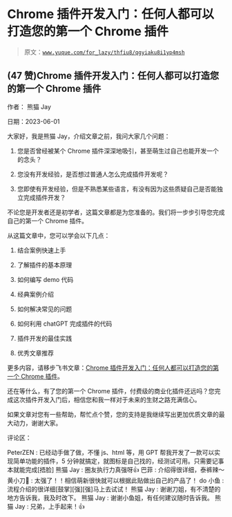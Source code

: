 # Chrome 插件开发入门：任何人都可以打造您的第一个 Chrome 插件

> 原文：[`www.yuque.com/for_lazy/thfiu8/qgyiaku8i1yp4msh`](https://www.yuque.com/for_lazy/thfiu8/qgyiaku8i1yp4msh)



## (47 赞)Chrome 插件开发入门：任何人都可以打造您的第一个 Chrome 插件 

作者： 熊猫 Jay 

日期：2023-06-01 

大家好，我是熊猫 Jay，介绍文章之前，我问大家几个问题： 

1.  您是否曾经被某个 Chrome 插件深深地吸引，甚至萌生过自己也能开发一个的念头？ 

2.  您没有开发经验，是否想过普通人怎么完成插件开发呢？ 

3.  您即使有开发经验，但是不熟悉某些语言，有没有因为这些质疑自己是否能独立完成插件开发？ 

不论您是开发者还是初学者，这篇文章都是为您准备的。我们将一步步引导您完成自己的第一个 Chrome 插件。 

从这篇文章中，您可以学会以下几点： 

1.  结合案例快速上手 

2.  了解插件的基本原理 

3.  如何编写 demo 代码 

4.  经典案例介绍 

5.  如何解决常见的问题 

6.  如何利用 chatGPT 完成插件的代码 

7.  插件开发的最佳实践 

8.  优秀文章推荐 

更多内容，请移步飞书文章：[Chrome 插件开发入门：任何人都可以打造您的第一个 Chrome 插件](https://zzi7a49xoa.feishu.cn/docx/I5Qnd3yq7o8D23xkEhjcOYJwn3g)。 

还在等什么，有了您的第一个 Chrome 插件，付费级的商业化插件还远吗？您完成这次插件开发入门后，相信您和我一样对于未来的生财之路充满信心。 

如果文章对您有一些帮助，帮忙点个赞，您的支持是我继续写出更加优质文章的最大动力，谢谢大家。 

评论区： 

PeterZEN : 已经动手做了做，不懂 js、html 等，用 GPT 帮我开发了一款可以实现简单功能的插件，5 分钟就搞定，就图标是自己找的，经测试可用。只需要记事本就能完成[捂脸] 熊猫 Jay : 圈友执行力真强呀👍 巴菲 : 介绍得很详细，泰裤辣～ 黄小刀🔪 : 太强了！！相信萌新很快就可以根据此贴做出自己的产品了！ do 小鱼 : 流程介绍的很详细[鼓掌][强][强]马上去试试！ 熊猫 Jay : 谢谢刀姐，有不清楚的地方告诉我，我及时改下。 熊猫 Jay : 谢谢小鱼姐，有任何建议随时告诉我。 熊猫 Jay : 兄弟，上手起来！👍